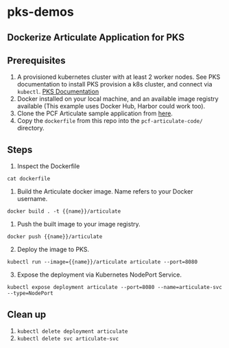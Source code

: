 # pks-demos

## Dockerize Articulate Application for PKS

## Prerequisites
1. A provisioned kubernetes cluster with at least 2 worker nodes. See PKS documentation to install PKS provision a k8s cluster, and connect via `kubectl`. [PKS Documentation](https://docs.pivotal.io/runtimes/pks/1-0/)
1. Docker installed on your local machine, and an available image registry available (This example uses Docker Hub, Harbor could work too).
1. Clone the PCF Articulate sample application from [here](https://github.com/pivotal-education/pcf-articulate-code).
2. Copy the `dockerfile` from this repo into the `pcf-articulate-code/` directory.

## Steps
1. Inspect the Dockerfile

`cat dockerfile`

1. Build the Articulate docker image. Name refers to your Docker username.

`docker build . -t {{name}}/articulate`

1. Push the built image to your image registry.

`docker push {{name}}/articulate`

2. Deploy the image to PKS.

`kubectl run --image={{name}}/articulate articulate --port=8080`

3. Expose the deployment via Kubernetes NodePort Service.

`kubectl expose deployment articulate --port=8080 --name=articulate-svc --type=NodePort`


## Clean up
1. `kubectl delete deployment articulate`
1. `kubectl delete svc articulate-svc`
